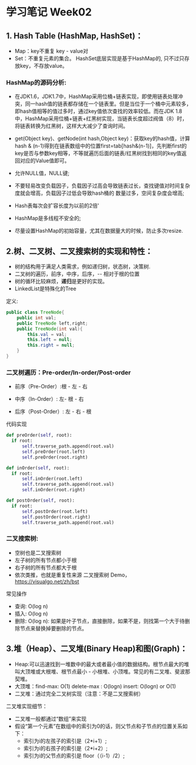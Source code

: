 # 学习笔记 Week02

## 1. Hash Table (HashMap, HashSet)： ##

  - Map：key不重复  key - value对                  
  - Set：不重复元素的集合。  HashSet底层实现是基于HashMap的, 只不过只存放key，不存放value。


### HashMap的源码分析: ###

* 在JDK1.6，JDK1.7中，HashMap采用位桶+链表实现，即使用链表处理冲突，同一hash值的链表都存储在一个链表里。但是当位于一个桶中元素较多，即hash值相等的值过多时，通过key值依次查找的效率较低。而在JDK 1.8中，HashMap采用位桶+链表+红黑树实现，当链表长度超过阀值（8）时，将链表转换为红黑树，这样大大减少了查询时间。

* get(Object key)、getNode(int hash,Object key)：获取key的hash值，计算hash & (n-1)得到在链表数组中的位置first=tab[hash&(n-1)]，先判断first的key是否与参数key相等，不等就遍历后面的链表/红黑树找到相同的key值返回对应的Value值即可。

* 允许NULL值，NULL键;

* 不要轻易改变负载因子，负载因子过高会导致链表过长，查找键值对时间复杂度就会增高，负载因子过低会导致hash桶的 数量过多，空间复杂度会增高;

* Hash表每次会扩容长度为以前的2倍'

* HashMap是多线程不安全的;

* 尽量设置HashMap的初始容量，尤其在数据量大的时候，防止多次resize.



## 2.树、二叉树、二叉搜索树的实现和特性： ##

  - 树的结构用于满足人类需求，例如递归树，状态树，决策树.
  - 二叉树的遍历，前序，中序，后序，-- 相对于根的位置
  - 树的循环比较麻烦，**递归**是更好的实现。
  - LinkedList是特殊化的Tree

  定义:

```java
public class TreeNode{                    
	public int val;
    public TreeNode left,right;
    public TreeNode(int val){
    	this.val = val;
        this.left = null;
        this.right = null;
    }
}
```

### 二叉树遍历：Pre-order/In-order/Post-order ###

  - 前序（Pre-Order）:根 - 左 - 右

  - 中序（In-Order）: 左- 根 - 右	

  - 后序（Post-Order）: 左 - 右 - 根

  代码实现

  ```py
  def preOrder(self, root):
    if root:
        self.traverse_path.append(root.val)
        self.preOrder(root.left)
        self.preOrder(root.right)
  
  def inOrder(self, root):
    if root:
        self.inOrder(root.left)
        self.traverse_path.append(root.val)
        self.inOrder(root.right)

  def postOrder(self, root):
    if root:
        self.postOrder(root.left)
        self.postOrder(root.right)
        self.traverse_path.append(root.val)
  ```
### 二叉搜索树: ###

* 空树也是二叉搜索树
* 左子树的所有节点都小于根
* 右子树的所有节点都大于根
* 依次类推，也就是重复性来源
二叉搜索树 Demo，https://visualgo.net/zh/bst 

常见操作

* 查询: O(log n)
* 插入: O(log n)
* 删除: O(log n): 如果是叶子节点，直接删除，如果不是，则找第一个大于待删除节点来替换掉要删除的节点。



## 3.堆（Heap）、二叉堆(Binary Heap)和图(Graph)： ##

 - Heap:可以迅速找到一堆数中的最大或者最小值的数据结构。根节点最大的堆叫大顶堆或大根堆、根节点最小 - 小根堆、小顶堆。常见的有二叉堆、斐波那契堆。  
 - 大顶堆：find-max: O(1)  delete-max : O(logn)  insert: O(logn) or O(1)
 - 二叉堆：通过完全二叉树实现（注意：不是二叉搜索树）

​二叉堆实现细节：     
  - 二叉堆一般都通过“数组”来实现     
  - 假设“第一个元素”在数组中的索引为0的话，则父节点和子节点的位置关系如下：     
    - 索引为i的左孩子的索引是（2*i+1）; 
    - 索引为i的右孩子的索引是（2*i+2）;
    - 索引为i的父节点的索引是  floor（（i-1）/2）;
